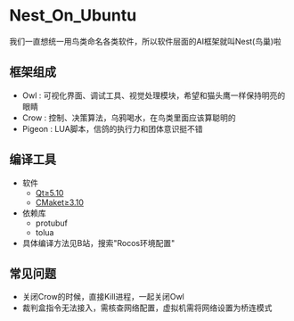 
# Nest_On_Ubuntu

我们一直想统一用鸟类命名各类软件，所以软件层面的AI框架就叫Nest(鸟巢)啦

## 框架组成

- Owl : 可视化界面、调试工具、视觉处理模块，希望和猫头鹰一样保持明亮的眼睛
- Crow : 控制、决策算法，乌鸦喝水，在鸟类里面应该算聪明的
- Pigeon : LUA脚本，信鸽的执行力和团体意识挺不错

## 编译工具

- 软件
	- [Qt≥5.10](https://www.qt.io/)
	- [CMaket≥3.10](https://cmake.org/download/)
- 依赖库
	- protubuf
	- tolua
- 具体编译方法见B站，搜索"Rocos环境配置"

## 常见问题

- 关闭Crow的时候，直接Kill进程，一起关闭Owl
- 裁判盒指令无法接入，需核查网络配置，虚拟机需将网络设置为桥连模式
